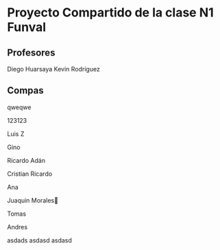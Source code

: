 # Proyecto Compartido de la clase N1 Funval

## Profesores

Diego Huarsaya
Kevin Rodríguez

## Compas

qweqwe

123123

Luis Z

Gino

Ricardo Adán

Cristian Ricardo

Ana

Juaquin Morales🤑

Tomas

Andres

asdads
asdasd
asdasd
